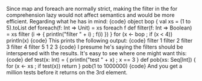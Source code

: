 Since map and foreach are normally strict, making the filter in the for comprehension lazy would not affect semantics and would be more efficient. 
Regarding what he has in mind:
{code}
object bop {
  val xs = (1 to 5).toList
  def foreach(f: Int => Unit) = xs foreach f
  def filter(f: Int => Boolean) = xs filter (i => { println("filter " + i) ; f(i) })
}
for (x <- bop ; if (x < 4)) println(x)
{code}
This prints the following output:
{code}
filter 1
filter 2
filter 3
filter 4
filter 5
1
2
3
{code}
I presume he's saying the filters should be interspersed with the results.  It's easy to see where one might want this:
{code}
def test(x: Int) = { println("test " + x) ; x == 3 }
def pob(xs: Seq[Int]) { for (x <- xs ; if test(x)) return  }
pob(1 to 1000000)
{code}
And you get a million tests before it returns on the 3rd element.
